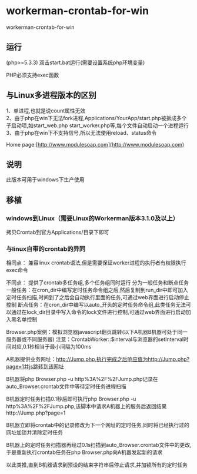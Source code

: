 # workerman-crontab-for-win
workerman-crontab-for-win
## 运行
(php>=5.3.3)
双击start.bat运行(需要设置系统php环境变量)

PHP必须支持exec函数

## 与Linux多进程版本的区别
1、单进程,也就是说count属性无效  
2、由于php在win下无法fork进程,Applications/YourApp/start.php被拆成多个子启动项,如start_web.php   start_worker.php等,每个文件自动启动一个进程运行  
3、由于php在win下不支持信号,所以无法使用reload、status命令  

Home page:[http://www.modulesoap.com](http://www.modulesoap.com)

## 说明
此版本可用于windows下生产使用

## 移植
### windows到Linux（需要Linux的Workerman版本3.1.0及以上）
拷贝Crontab到官方Applications/目录下即可

### 与linux自带的crontab的异同

相同点：
兼容linux crontab语法,但是需要保证worker进程的执行者有权限执行exec命令

不同点：
提供了crontab多任务组,多个任务组同时运行
分为一般任务和断点任务
一般任务：在cron_dir中编写定时任务命令组之后,然后复制到run_dir中即可加入定时任务扫描,时间到了之后会自动执行里面的任务,可通过web界面进行启动停止控制
断点任务：在cron_dir中编写以auto_开头的定时任务命令组,此类任务无法可以通过在lock_dir目录中写入命令的lock文件进行控制,可通过web界面进行启动加入黑名单控制


Browser.php案例：模拟浏览器javascript翻页跳转(以下A机器B机器可处于同一服务器或不同服务器)
注意：CrontabWorker::$interval与浏览器的setInterval时间对应,0.1秒相当于最小间隔为100ms

A机器提供业务网址：http://Jump.php,执行完成之后响应值为http://Jump.php?page=1并js跳转到该网址

B机器将php Browser.php -u http%3A%2F%2FJump.php记录在auto_Browser.crontab文件中等待定时任务进程扫描

B机器定时任务扫描0.1秒后即可执行php Browser.php -u http%3A%2F%2FJump.php,该脚本中请求A机器上的服务后返回结果http://Jump.php?page=1

B机器立即将crontab中的记录修改为下一个网址的定时任务,同时将已经执行过的网址加锁并清除定时任务

B机器上的定时任务扫描器再经过0.1s扫描到auto_Browser.crontab文件中的更改,于是重新执行crontab任务在php Browser.php向A机器发起新的请求

以此类推,直到B机器请求到预设的结束字符串后停止请求,并加锁所有的定时任务
